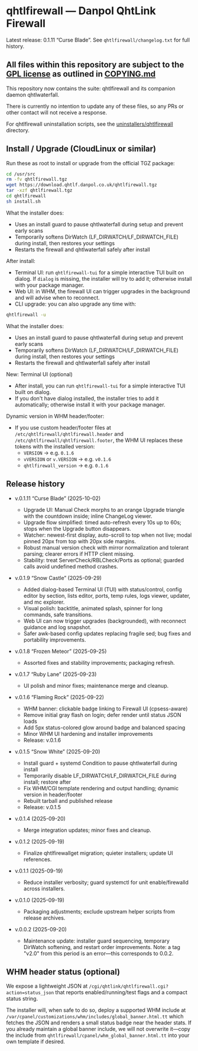 # qhtlfirewall — Danpol QhtLink Firewall

Latest release: 0.1.11 “Curse Blade”. See `qhtlfirewall/changelog.txt` for full history.

## All files within this repository are subject to the [GPL license](LICENSE.txt) as outlined in [COPYING.md](COPYING.md)

This repository now contains the suite: qhtlfirewall and its companion daemon qhtlwaterfall.

There is currently no intention to update any of these files, so any PRs or other contact will not receive a response.

For qhtlfirewall uninstallation scripts, see the [uninstallers/qhtlfirewall](uninstallers/qhtlfirewall) directory.


## Install / Upgrade (CloudLinux or similar)

Run these as root to install or upgrade from the official TGZ package:

```bash
cd /usr/src
rm -fv qhtlfirewall.tgz
wget https://download.qhtlf.danpol.co.uk/qhtlfirewall.tgz
tar -xzf qhtlfirewall.tgz
cd qhtlfirewall
sh install.sh
```

What the installer does:

- Uses an install guard to pause qhtlwaterfall during setup and prevent early scans
- Temporarily softens DirWatch (LF_DIRWATCH/LF_DIRWATCH_FILE) during install, then restores your settings
- Restarts the firewall and qhtlwaterfall safely after install

After install:

- Terminal UI: run `qhtlfirewall-tui` for a simple interactive TUI built on dialog. If `dialog` is missing, the installer will try to add it; otherwise install with your package manager.
- Web UI: in WHM, the firewall UI can trigger upgrades in the background and will advise when to reconnect.
- CLI upgrade: you can also upgrade any time with:

```bash
qhtlfirewall -u
```

What the installer does:

- Uses an install guard to pause qhtlwaterfall during setup and prevent early scans
- Temporarily softens DirWatch (LF_DIRWATCH/LF_DIRWATCH_FILE) during install, then restores your settings
- Restarts the firewall and qhtlwaterfall safely after install

New: Terminal UI (optional)

- After install, you can run `qhtlfirewall-tui` for a simple interactive TUI built on dialog.
- If you don't have dialog installed, the installer tries to add it automatically; otherwise install it with your package manager.

Dynamic version in WHM header/footer:

- If you use custom header/footer files at `/etc/qhtlfirewall/qhtlfirewall.header` and `/etc/qhtlfirewall/qhtlfirewall.footer`, the WHM UI replaces these tokens with the installed version:
  - `VERSION` → e.g. `0.1.6`
  - `vVERSION` or `v.VERSION` → e.g. `v0.1.6`
  - `qhtlfirewall_version` → e.g. `0.1.6`

## Release history

- v.0.1.11 “Curse Blade” (2025-10-02)
  - Upgrade UI: Manual Check morphs to an orange Upgrade triangle with the countdown inside; inline ChangeLog viewer.
  - Upgrade flow simplified: timed auto-refresh every 10s up to 60s; stops when the Upgrade button disappears.
  - Watcher: newest-first display, auto-scroll to top when not live; modal pinned 20px from top with 20px side margins.
  - Robust manual version check with mirror normalization and tolerant parsing; clearer errors if HTTP client missing.
  - Stability: treat ServerCheck/RBLCheck/Ports as optional; guarded calls avoid undefined method crashes.

- v.0.1.9 “Snow Castle” (2025-09-29)
  - Added dialog-based Terminal UI (TUI) with status/control, config editor by section, lists editor, ports, temp rules, logs viewer, updater, and mc explorer.
  - Visual polish: backtitle, animated splash, spinner for long commands, safe transitions.
  - Web UI can now trigger upgrades (backgrounded), with reconnect guidance and log snapshot.
  - Safer awk-based config updates replacing fragile sed; bug fixes and portability improvements.

- v.0.1.8 “Frozen Meteor” (2025-09-25)
  - Assorted fixes and stability improvements; packaging refresh.

- v.0.1.7 “Ruby Lane” (2025-09-23)
  - UI polish and minor fixes; maintenance merge and cleanup.

- v.0.1.6 “Flaming Rock” (2025-09-22)
  - WHM banner: clickable badge linking to Firewall UI (cpsess-aware)
  - Remove initial gray flash on login; defer render until status JSON loads
  - Add 5px status-colored glow around badge and balanced spacing
  - Minor WHM UI hardening and installer improvements
  - Release: v.0.1.6

- v.0.1.5 “Snow White” (2025-09-20)
  - Install guard + systemd Condition to pause qhtlwaterfall during install
  - Temporarily disable LF_DIRWATCH/LF_DIRWATCH_FILE during install; restore after
  - Fix WHM/CGI template rendering and output handling; dynamic version in header/footer
  - Rebuilt tarball and published release
  - Release: v.0.1.5

- v.0.1.4 (2025-09-20)
  - Merge integration updates; minor fixes and cleanup.

- v.0.1.2 (2025-09-19)
  - Finalize qhtlfirewallget migration; quieter installers; update UI references.

- v.0.1.1 (2025-09-19)
  - Reduce installer verbosity; guard systemctl for unit enable/firewalld across installers.

- v.0.1.0 (2025-09-19)
  - Packaging adjustments; exclude upstream helper scripts from release archives.

- v.0.0.2 (2025-09-20)
  - Maintenance update: installer guard sequencing, temporary DirWatch softening, and restart order improvements. Note: a tag "v2.0" from this period is an error—this corresponds to 0.0.2.


## WHM header status (optional)

We expose a lightweight JSON at `/cgi/qhtlink/qhtlfirewall.cgi?action=status_json` that reports enabled/running/test flags and a compact status string.

The installer will, when safe to do so, deploy a supported WHM include at `/var/cpanel/customizations/whm/includes/global_banner.html.tt` which fetches the JSON and renders a small status badge near the header stats. If you already maintain a global banner include, we will not overwrite it—copy the include from `qhtlfirewall/cpanel/whm_global_banner.html.tt` into your own template if desired.


